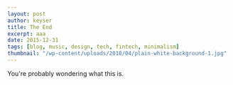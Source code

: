 ```yaml
---
layout: post
author: keyser
title: The End
excerpt: aaa
date: 2015-12-31
tags: [blog, music, design, tech, fintech, minimalism]
thumbnail: "/wp-content/uploads/2018/04/plain-white-background-1.jpg"
---
```


You're probably wondering what this is.